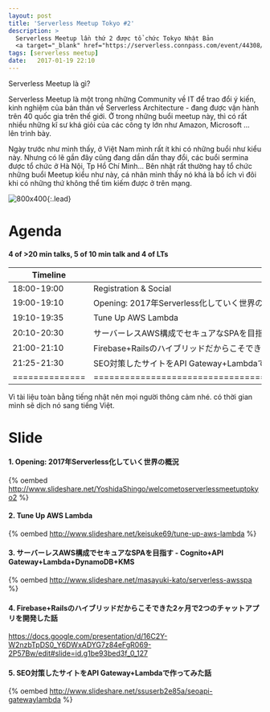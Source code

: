 ```yaml
---
layout: post
title: 'Serverless Meetup Tokyo #2'
description: >
  Serverless Meetup lần thứ 2 được tổ chức Tokyo Nhật Bản
  <a target="_blank" href="https://serverless.connpass.com/event/44308/">https://serverless.connpass.com/event/44308/</a>
tags: [serverless meetup]
date:   2017-01-19 22:10
---
```


Serverless Meetup là gì?

Serverless Meetup là một trong những Community về IT để trao đổi ý kiến, kinh nghiệm của bản thân về  Serverless Architecture - đang được vận hành trên 40 quốc gia trên thế giới. Ở trong những buổi meetup này, thì có rất nhiều những kĩ sư khá giỏi của các công ty lớn như Amazon, Microsoft ... lên trình bày. 

Ngày trước như mình thấy, ở Việt Nam mình rất ít khi có những buổi như kiểu này. Nhưng có lẽ gần đây cũng đang dần dần thay đổi,
các buổi sermina được tổ chức ở Hà Nội, Tp Hồ Chí Minh...
Bên nhật rất thường hay tổ chức những buổi Meetup kiểu như này, cá nhân mình thấy nó khá là bổ ích vì đôi khi có những thứ không thể tìm kiếm được ở trên mạng. 


![800x400](https://s3-ap-northeast-1.amazonaws.com/serverlessmeetup/serverless.png){:.lead}


# Agenda

#### 4 of >20 min talks, 5 of 10 min talk and 4 of LTs

| Timeline     | Title                                                                           | Speaker                   |
|--------------|---------------------------------------------------------------------------------|---------------------------|
| 18:00-19:00  |  Registration & Social                                                          |        /                  |
| 19:00-19:10  |  Opening: 2017年Serverless化していく世界の概況                                      |  吉田真吾 (セクションナイン)|
| 19:10-19:35  |  Tune Up AWS Lambda                                                              |  西谷圭介 (AWS)           |
| 20:10-20:30  |  サーバーレスAWS構成でセキュアなSPAを目指す - Cognito+API Gateway+Lambda+DynamoDB+KMS |  加藤雅之 (ハンズラボ)     |
| 21:00-21:10  |  Firebase+Railsのハイブリッドだからこそできた2ヶ月で2つのチャットアプリを開発した話	      |  安尾友佑 (Redish)        |
| 21:25-21:30  |  SEO対策したサイトをAPI Gateway+Lambdaで作ってみた話                                 |  平田貴大 (カラダメディカ)  |
|==============|==================================================================================|=========================|



Vì tài liệu toàn bằng tiếng nhật nên mọi người thông cảm nhé. có thời gian mình sẽ dịch nó sang tiếng Việt.

# Slide

#### 1. Opening: 2017年Serverless化していく世界の概況

{% oembed http://www.slideshare.net/YoshidaShingo/welcometoserverlessmeetuptokyo2 %}


#### 2. Tune Up AWS Lambda

{% oembed http://www.slideshare.net/keisuke69/tune-up-aws-lambda %}


#### 3. サーバーレスAWS構成でセキュアなSPAを目指す - Cognito+API Gateway+Lambda+DynamoDB+KMS

{% oembed http://www.slideshare.net/masayuki-kato/serverless-awsspa %}


#### 4. Firebase+Railsのハイブリッドだからこそできた2ヶ月で2つのチャットアプリを開発した話

<a target="_blank" href="https://docs.google.com/presentation/d/16C2Y-W2nzbTpDS0_Y6DWxADYG7z84eFgR069-2P57Bw/edit#slide=id.g1be93bed3f_0_127">https://docs.google.com/presentation/d/16C2Y-W2nzbTpDS0_Y6DWxADYG7z84eFgR069-2P57Bw/edit#slide=id.g1be93bed3f_0_127</a>


#### 5. SEO対策したサイトをAPI Gateway+Lambdaで作ってみた話

{% oembed http://www.slideshare.net/ssuserb2e85a/seoapi-gatewaylambda %}
